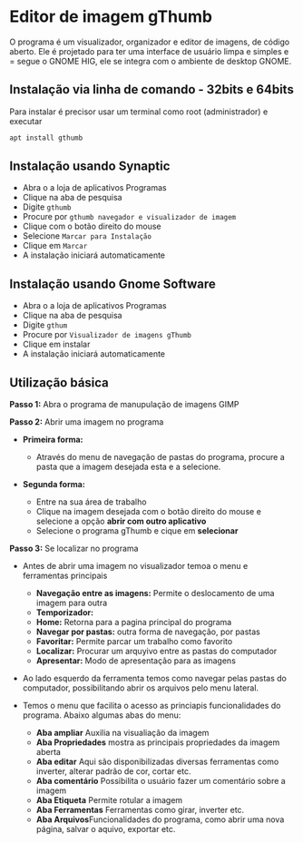 # Editor de imagem gThumb

O programa é um visualizador, organizador e editor de imagens, de código aberto. Ele é projetado para ter uma interface de usuário limpa e simples e = segue o GNOME HIG, ele se integra com o ambiente de desktop GNOME.

## Instalação via linha de comando - 32bits e 64bits
Para instalar é precisor usar um terminal como root (administrador) e executar
```sh
apt install gthumb
```

## Instalação usando Synaptic
* Abra o a loja de aplicativos Programas 
* Clique na aba de pesquisa
* Digite `gthumb`
* Procure por `gthumb navegador e visualizador de imagem `
* Clique com o botão direito do mouse 
* Selecione `Marcar para Instalação`
* Clique em `Marcar`
* A instalação iniciará automaticamente

## Instalação usando Gnome Software
* Abra o a loja de aplicativos Programas 
* Clique na aba de pesquisa
* Digite `gthum`
* Procure por `Visualizador de imagens gThumb`
* Clique em instalar
* A instalação iniciará automaticamente

## Utilização básica
**Passo 1:** Abra o programa de manupulação de imagens GIMP

**Passo 2:** Abrir uma imagem no programa
- **Primeira forma:** 
    - Através do menu de navegação de pastas do programa, procure a pasta que a imagem desejada esta e a selecione.
    
- **Segunda forma:**
    - Entre na sua área de trabalho 
    - Clique na imagem desejada com o botão direito do mouse e selecione a opção **abrir com outro aplicativo**
    - Selecione o programa gThumb e cique em **selecionar**

**Passo 3:** Se localizar no programa 
- Antes de abrir uma imagem no visualizador temoa o menu e ferramentas principais
    - **Navegação entre as imagens:** Permite o deslocamento de uma imagem para outra 
    - **Temporizador:**
    - **Home:** Retorna para a pagina principal do programa 
    - **Navegar por pastas:** outra forma de navegação, por pastas 
    - **Favoritar:** Permite parcar um trabalho como favorito
    - **Localizar:** Procurar um arquyivo entre as pastas do computador
    - **Apresentar:** Modo de apresentação para as imagens  
- Ao lado esquerdo da ferramenta temos como navegar pelas pastas do computador, possibilitando abrir os arquivos pelo menu lateral.


- Temos o menu que facilita o acesso as princiapis funcionalidades do programa. Abaixo algumas abas do menu:    
    - **Aba ampliar** Auxilia na visualiação da imagem 
    - **Aba Propriedades** mostra as principais propriedades da imagem aberta
    - **Aba editar** Aqui são disponibilizadas diversas ferramentas como inverter, alterar padrão de cor, cortar etc.
    - **Aba comentário** Possibilita o usuário fazer um comentário sobre a imagem
    - **Aba Etiqueta** Permite rotular a imagem 
    - **Aba Ferramentas** Ferramentas como girar, inverter etc.
    - **Aba Arquivos**Funcionalidades do programa, como abrir uma nova página, salvar o aquivo, exportar etc.

